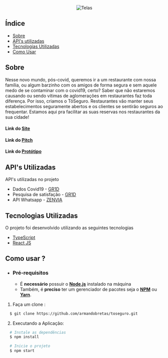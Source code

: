 

<p align="center">

  <img alt="Telas" src="https://i.ibb.co/9pTGzdh/toseguro.png" >
</p> 

##   Índice

- [Sobre](#sobre)
- [API's utilizadas](#apis-utilizadas)
- [Tecnologias Utilizadas](#tecnologias-utilizadas)
- [Como Usar](#como-usar)

<a id="sobre"></a>

## Sobre
 
Nesse novo mundo, pós-covid, queremos ir a um restaurante com nossa família, ou algum barzinho com os amigos de forma segura e sem aquele medo de se contaminar com o covid19, certo? Saber que não estaremos causando ou sendo vítimas de aglomerações em restaurantes faz toda diferença. Por isso, criamos o TôSeguro. Restaurantes vão manter seus estabelecimentos seguramente abertos e os clientes se sentirão seguros ao frequentar. Estamos aqui pra facilitar as suas reservas nos restaurantes da sua cidade!

<h4>

   Link do [Site](https://bit.ly/2ZE7L3C)
</h4>

<h4>

   Link do [Pitch]()
</h4>
 
<h4>

   Link do [Protótipo](https://xd.adobe.com/view/ed6664a0-1d73-42aa-a0be-15c3e7432df8-b835/) 
</h4>


<a id="apis-utilizadas"></a>

##  API's Utilizadas

API's utilizadas no projeto

- Dados Covid19 - [GR1D](https://gr1d.io/)
- Pesquisa de satisfação - [GR1D](https://gr1d.io/)
- API Whatsapp - [ZENVIA](https://zenvia.com/)

<a id="tecnologias-utilizadas"></a>

##  Tecnologias Utilizadas

O projeto foi desenvolvido utilizando as seguintes tecnologias

- [TypeScript](https://www.typescriptlang.org/)
- [React JS](https://reactjs.org/)

<a id="como-usar"></a>

## Como usar ? 

- ### **Pré-requisitos**

  - É **necessário** possuir o **[Node.js](https://nodejs.org/en/)** instalado na máquina
  - Também, é **preciso** ter um gerenciador de pacotes seja o **[NPM](https://www.npmjs.com/)** ou **[Yarn](https://yarnpkg.com/)**.

1. Faça um clone :

```sh
  $ git clone https://github.com/armandobretas/toseguro.git
```

2. Executando a Aplicação:

```sh
  # Instale as dependências
  $ npm install

  # Inicie o projeto
  $ npm start

```
